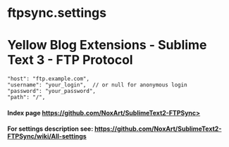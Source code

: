 # ftpsync.settings
# Yellow Blog Extensions - Sublime Text 3 - FTP Protocol

	"host": "ftp.example.com",
	"username": "your_login",  // or null for anonymous login
	"password": "your_password",
	"path": "/",

#### Index page  https://github.com/NoxArt/SublimeText2-FTPSync>
#### For settings description see: https://github.com/NoxArt/SublimeText2-FTPSync/wiki/All-settings

